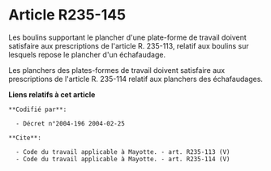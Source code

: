# Article R235-145

Les boulins supportant le plancher d'une plate-forme de travail doivent satisfaire aux prescriptions de l'article R. 235-113,
relatif aux boulins sur lesquels repose le plancher d'un échafaudage. 

Les planchers des plates-formes de travail doivent satisfaire aux prescriptions de l'article R. 235-114 relatif aux planchers
des échafaudages.

**Liens relatifs à cet article**

	**Codifié par**:

	  - Décret n°2004-196 2004-02-25

	**Cite**:

	  - Code du travail applicable à Mayotte. - art. R235-113 (V)
	  - Code du travail applicable à Mayotte. - art. R235-114 (V)
